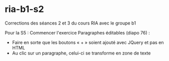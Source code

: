 # ria-b1-s2
Corrections des séances 2 et 3 du cours RIA avec le groupe b1

Pour la S5 : Commencer l'exercice Paragraphes éditables (diapo 76) :

- Faire en sorte que les boutons « + » soient ajouté avec JQuery et pas en HTML
- Au clic sur un paragraphe, celui-ci se transforme en zone de texte

